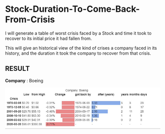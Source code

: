 # Stock-Duration-To-Come-Back-From-Crisis
I will generate a table of worst crisis faced by a Stock and time it took to recover to its initial price it had fallen from.

This will give an historical view of the kind of crises a company faced in its history, and the duration it took the company to recover from that crisis.


## RESULT
  **Company** : Boeing
  
![Analysis](https://github.com/analogguy/Stock-Duration-To-Come-Back-From-Crisis/blob/master/Capture-%20Boeing%20table.JPG)
